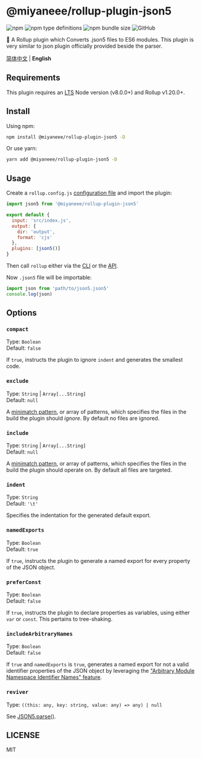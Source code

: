 # @miyaneee/rollup-plugin-json5

![npm](https://img.shields.io/npm/v/@miyaneee/rollup-plugin-json5?logo=npm&style=flat-square)
![npm type definitions](https://img.shields.io/npm/types/@miyaneee/rollup-plugin-json5?logo=typescript&style=flat-square)
![npm bundle size](https://img.shields.io/bundlephobia/min/@miyaneee/rollup-plugin-json5?logo=npm&style=flat-square)
![GitHub](https://img.shields.io/github/license/Miyaneee/rollup-plugin-json5?logo=github&style=flat-square)

🍣 A Rollup plugin which Converts .json5 files to ES6 modules. This plugin is very similar to json plugin officially provided beside the parser.

[简体中文](./README_zh.md) | **English**

## Requirements

This plugin requires an [LTS](https://github.com/nodejs/Release) Node version (v8.0.0+) and Rollup v1.20.0+.

## Install

Using npm:

```bash
npm install @miyaneee/rollup-plugin-json5 -D
```

Or use yarn:

```bash
yarn add @miyaneee/rollup-plugin-json5 -D
```

## Usage

Create a `rollup.config.js` [configuration file](https://www.rollupjs.org/guide/en/#configuration-files) and import the plugin:

```js
import json5 from '@miyaneee/rollup-plugin-json5'

export default {
  input: 'src/index.js',
  output: {
    dir: 'output',
    format: 'cjs'
  },
  plugins: [json5()]
}
```

Then call `rollup` either via the [CLI](https://www.rollupjs.org/guide/en/#command-line-reference) or the [API](https://www.rollupjs.org/guide/en/#javascript-api).

Now `.json5` file will be importable:

```js
import json from 'path/to/json5.json5'
console.log(json)
```

## Options

### `compact`

Type: `Boolean`<br>
Default: `false`

If `true`, instructs the plugin to ignore `indent` and generates the smallest code.

### `exclude`

Type: `String` | `Array[...String]`<br>
Default: `null`

A [minimatch pattern](https://github.com/isaacs/minimatch), or array of patterns, which specifies the files in the build the plugin should _ignore_. By default no files are ignored.

### `include`

Type: `String` | `Array[...String]`<br>
Default: `null`

A [minimatch pattern](https://github.com/isaacs/minimatch), or array of patterns, which specifies the files in the build the plugin should operate on. By default all files are targeted.

### `indent`

Type: `String`<br>
Default: `'\t'`

Specifies the indentation for the generated default export.

### `namedExports`

Type: `Boolean`<br>
Default: `true`

If `true`, instructs the plugin to generate a named export for every property of the JSON object.

### `preferConst`

Type: `Boolean`<br>
Default: `false`

If `true`, instructs the plugin to declare properties as variables, using either `var` or `const`. This pertains to tree-shaking.

### `includeArbitraryNames`

Type: `Boolean`<br>
Default: `false`

If `true` and `namedExports` is `true`, generates a named export for not a valid identifier properties of the JSON object by leveraging the ["Arbitrary Module Namespace Identifier Names" feature](https://github.com/tc39/ecma262/pull/2154).

### `reviver`

Type: `((this: any, key: string, value: any) => any) | null`

See [JSON5.parse()](https://github.com/json5/json5#json5parse).

## LICENSE

MIT
